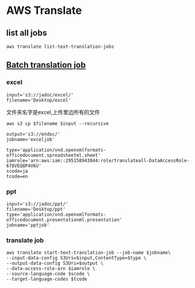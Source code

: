 # AWS Translate
## list all jobs

```
aws translate list-text-translation-jobs
```

## [Batch translation job](https://docs.aws.amazon.com/cli/latest/reference/translate/start-text-translation-job.html)


### excel
```
input='s3://jadoc/excel/'
filename='Desktop/excel'
```
文件夹名字是excel,上传里边所有的文件
```
aws s3 cp $filename $input --recursive
```

```
output='s3://endoc/'
jobname='exceljob'
```
```
type='application/vnd.openxmlformats-officedocument.spreadsheetml.sheet'
iamrole='arn:aws:iam::295158943844:role/translateall-DataAccessRole-678VEQ8P4V6U'
scode=ja
tcode=en

```
### ppt

```
input='s3://jadoc/ppt/'
filename='Desktop/ppt'
type='application/vnd.openxmlformats-officedocument.presentationml.presentation'
jobname='pptjob'
```
### translate job
```
aws translate start-text-translation-job --job-name $jobname\
--input-data-config S3Uri=$input,ContentType=$type \
--output-data-config S3Uri=$output \
--data-access-role-arn $iamrole \
--source-language-code $scode \
--target-language-codes $tcode

```
